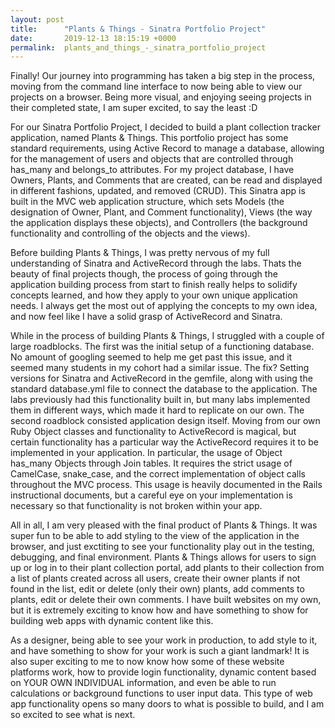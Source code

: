 ```yaml
---
layout: post
title:      "Plants & Things - Sinatra Portfolio Project"
date:       2019-12-13 18:15:19 +0000
permalink:  plants_and_things_-_sinatra_portfolio_project
---
```



Finally! 
Our journey into programming has taken a big step in the process, moving from the command line interface to now being able to view our projects on a browser. Being more visual, and enjoying seeing projects in their completed state, I am super excited, to say the least :D

For our Sinatra Portfolio Project, I decided to build a plant collection tracker application, named Plants & Things. This portfolio project has some standard requirements, using Active Record to manage a database, allowing for the management of users and objects that are controlled through has_many and belongs_to attributes. For my project database, I have Owners, Plants, and Comments that are created, can be read and displayed in different fashions, updated, and removed (CRUD). This Sinatra app is built in the MVC web application structure, which sets Models (the designation of Owner, Plant, and Comment functionality), Views (the way the application displays these objects), and Controllers (the background functionality and controlling of the objects and the views).

Before building Plants & Things, I was pretty nervous of my full understanding of Sinatra and ActiveRecord through the labs. Thats the beauty of final projects though, the process of going through the application building process from start to finish really helps to solidify concepts learned, and how they apply to your own unique application needs. I always get the most out of applying the concepts to my own idea, and now feel like I have a solid grasp of ActiveRecord and Sinatra.

While in the process of building Plants & Things, I struggled with a couple of large roadblocks. The first was the initial setup of a functioning database. No amount of googling seemed to help me get past this issue, and it seemed many students in my cohort had a similar issue. The fix? Setting versions for Sinatra and ActiveRecord in the gemfile, along with using the standard database.yml file to connect the database to the application. The labs previously had this functionality built in, but many labs implemented them in different ways, which made it hard to replicate on our own. The second roadblock consisted application design itself. Moving from our own Ruby Object classes and functionality to ActiveRecord is magical, but certain functionality has a particular way the ActiveRecord requires it to be implemented in your application. In particular, the usage of Object has_many Objects through Join tables. It requires the strict usage of CamelCase, snake_case, and the correct implementation of object calls throughout the MVC process. This usage is heavily documented in the Rails instructional documents, but a careful eye on your implementation is necessary so that functionality is not broken within your app.

All in all, I am very pleased with the final product of Plants & Things. It was super fun to be able to add styling to the view of the application in the browser, and just exctiting to see your functionality play out in the testing, debugging, and final environment. Plants & Things allows for users to sign up or log in to their plant collection portal, add plants to their collection from a list of plants created across all users, create their owner plants if not found in the list, edit or delete (only their own) plants,  add comments to plants, edit or delete their own comments. I have built websites on my own, but it is extremely exciting to know how and have something to show for building web apps with dynamic content like this.

As a designer, being able to see your work in production, to add style to it, and have something to show for your work is such a giant landmark! It is also super exciting to me to now know how some of these website platforms work, how to provide login functionality, dynamic content based on YOUR OWN INDIVIDUAL information, and even be able to run calculations or background functions to user input data. This type of web app functionality opens so many doors to what is possible to build, and I am so excited to see what is next.

